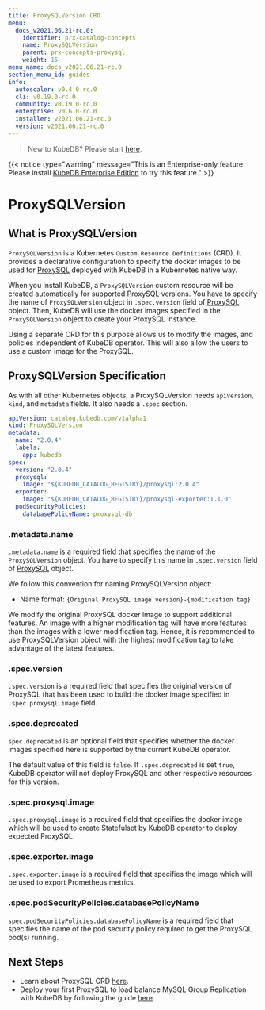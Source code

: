 ```yaml
---
title: ProxySQLVersion CRD
menu:
  docs_v2021.06.21-rc.0:
    identifier: prx-catalog-concepts
    name: ProxySQLVersion
    parent: prx-concepts-proxysql
    weight: 15
menu_name: docs_v2021.06.21-rc.0
section_menu_id: guides
info:
  autoscaler: v0.4.0-rc.0
  cli: v0.19.0-rc.0
  community: v0.19.0-rc.0
  enterprise: v0.6.0-rc.0
  installer: v2021.06.21-rc.0
  version: v2021.06.21-rc.0
---
```


> New to KubeDB? Please start [here](/docs/v2021.06.21-rc.0/README).

{{< notice type="warning" message="This is an Enterprise-only feature. Please install [KubeDB Enterprise Edition](/docs/v2021.06.21-rc.0/setup/install/enterprise) to try this feature." >}}

# ProxySQLVersion

## What is ProxySQLVersion

`ProxySQLVersion` is a Kubernetes `Custom Resource Definitions` (CRD). It provides a declarative configuration to specify the docker images to be used for [ProxySQL](https://www.proxysql.com/) deployed with KubeDB in a Kubernetes native way.

When you install KubeDB, a `ProxySQLVersion` custom resource will be created automatically for supported ProxySQL versions. You have to specify the name of `ProxySQLVersion` object in `.spec.version` field of [ProxySQL](/docs/v2021.06.21-rc.0/guides/proxysql/concepts/proxysql) object. Then, KubeDB will use the docker images specified in the `ProxySQLVersion` object to create your ProxySQL instance.

Using a separate CRD for this purpose allows us to modify the images, and policies independent of KubeDB operator. This will also allow the users to use a custom image for the ProxySQL.

## ProxySQLVersion Specification

As with all other Kubernetes objects, a ProxySQLVersion needs `apiVersion`, `kind`, and `metadata` fields. It also needs a `.spec` section.

```yaml
apiVersion: catalog.kubedb.com/v1alpha1
kind: ProxySQLVersion
metadata:
  name: "2.0.4"
  labels:
    app: kubedb
spec:
  version: "2.0.4"
  proxysql:
    image: "${KUBEDB_CATALOG_REGISTRY}/proxysql:2.0.4"
  exporter:
    image: "${KUBEDB_CATALOG_REGISTRY}/proxysql-exporter:1.1.0"
  podSecurityPolicies:
    databasePolicyName: proxysql-db
```

### .metadata.name

`.metadata.name` is a required field that specifies the name of the `ProxySQLVersion` object. You have to specify this name in `.spec.version` field of [ProxySQL](/docs/v2021.06.21-rc.0/guides/proxysql/concepts/proxysql) object.

We follow this convention for naming ProxySQLVersion object:

- Name format: `{Original ProxySQL image version}-{modification tag}`

We modify the original ProxySQL docker image to support additional features. An image with a higher modification tag will have more features than the images with a lower modification tag. Hence, it is recommended to use ProxySQLVersion object with the highest modification tag to take advantage of the latest features.

### .spec.version

`.spec.version` is a required field that specifies the original version of ProxySQL that has been used to build the docker image specified in `.spec.proxysql.image` field.

### .spec.deprecated

`spec.deprecated` is an optional field that specifies whether the docker images specified here is supported by the current KubeDB operator.

The default value of this field is `false`. If `.spec.deprecated` is set `true`, KubeDB operator will not deploy ProxySQL and other respective resources for this version.

### .spec.proxysql.image

`.spec.proxysql.image` is a required field that specifies the docker image which will be used to create Statefulset by KubeDB operator to deploy expected ProxySQL.

### .spec.exporter.image

`.spec.exporter.image` is a required field that specifies the image which will be used to export Prometheus metrics.

### .spec.podSecurityPolicies.databasePolicyName

`spec.podSecurityPolicies.databasePolicyName` is a required field that specifies the name of the pod security policy required to get the ProxySQL pod(s) running.

## Next Steps

- Learn about ProxySQL CRD [here](/docs/v2021.06.21-rc.0/guides/proxysql/concepts/proxysql).
- Deploy your first ProxySQL to load balance MySQL Group Replication with KubeDB by following the guide [here](/docs/v2021.06.21-rc.0/guides/proxysql/quickstart/load-balance-mysql-group-replication).
